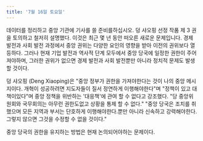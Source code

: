 ```yaml
---
title: '7월 16일 토요일'
---
```

데이터를 정리하고 중앙 기관에 기사를 쓸 준비를하십시오. 덩 샤오핑 선정 작품 제 3 권을 토의하고 철저히 설명했다. 이것은 최근 몇 년 동안 떠오른 새로운 문제입니다. 경제 발전과 사회 발전 과정에서 중앙 권위는 다양한 요인의 영향을 받아 이전의 권위보다 열등하다. 그러나 현재 기업 발전과 역사적 단계 모두에서 중앙 당국에 일정한 권한이 주어져야하며, 그러한 권위가 없으면 경제 발전과 사회 발전뿐만 아니라 정치적 문제도 발생할 것이다.

덩 샤오핑 (Deng Xiaoping)은 "중앙 정부가 권한을 가져야한다는 것이 나의 중앙 메시지이다. 개혁이 성공하려면 지도자들이 질서 정연하게 이행해야한다"며 "정책이 있고 대책이있다"며 중앙 정책을 위반하는 '대응책'에 관여 할 수 없다고 강조했다. "당 중앙위원회와 국무회의는 아무런 권한도없고 상황을 통제 할 수 없다." "중앙 당국은 조치를 취했으며 모든 지역과 부서는 단호하게 이행해야한다.뿐만 아니라 신속하고 강력해야한다. 그렇지 않으면 그것을 수정할 수 없을 것이다."

중앙 당국의 권한을 유지하는 방법은 현재 논의되어야하는 문제이다.

